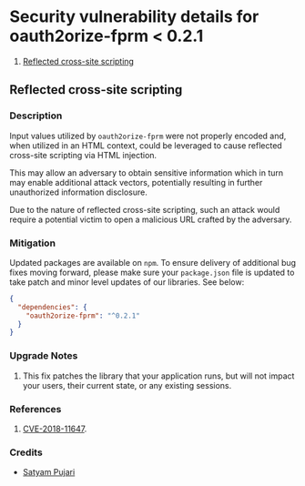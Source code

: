 # Security vulnerability details for oauth2orize-fprm < 0.2.1

1. [Reflected cross-site scripting](#reflected-cross-site-scripting)

## Reflected cross-site scripting

### Description

Input values utilized by `oauth2orize-fprm` were not properly encoded and, when utilized in an HTML context, could be leveraged to cause reflected cross-site scripting via HTML injection.

This may allow an adversary to obtain sensitive information which in turn may enable additional attack vectors, potentially resulting in further unauthorized information disclosure.

Due to the nature of reflected cross-site scripting, such an attack would require a potential victim to open a malicious URL crafted by the adversary.

### Mitigation

Updated packages are available on `npm`. To ensure delivery of additional bug fixes moving forward, please make sure your `package.json` file is updated to take patch and minor level updates of our libraries. See below:

```json
{
  "dependencies": {
    "oauth2orize-fprm": "^0.2.1"
  }
}
```

### Upgrade Notes

1. This fix patches the library that your application runs, but will not impact your users, their current state, or any existing sessions.

### References

1. [CVE-2018-11647](https://cve.mitre.org/cgi-bin/cvename.cgi?name=CVE-2018-11647).

### Credits

- [Satyam Pujari](https://twitter.com/satyampujari)
